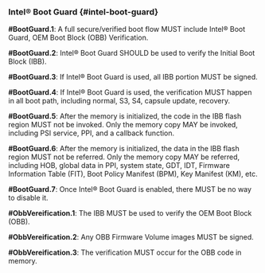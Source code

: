 <!--- @file
  intel-boot-guard.md for EDK II Secure Coding Guide

  Copyright (c) 2019, Intel Corporation. All rights reserved.<BR>

  Redistribution and use in source (original document form) and 'compiled'
  forms (converted to PDF, epub, HTML and other formats) with or without
  modification, are permitted provided that the following conditions are met:

  1) Redistributions of source code (original document form) must retain the
     above copyright notice, this list of conditions and the following
     disclaimer as the first lines of this file unmodified.

  2) Redistributions in compiled form (transformed to other DTDs, converted to
     PDF, epub, HTML and other formats) must reproduce the above copyright
     notice, this list of conditions and the following disclaimer in the
     documentation and/or other materials provided with the distribution.

  THIS DOCUMENTATION IS PROVIDED BY TIANOCORE PROJECT "AS IS" AND ANY EXPRESS OR
  IMPLIED WARRANTIES, INCLUDING, BUT NOT LIMITED TO, THE IMPLIED WARRANTIES OF
  MERCHANTABILITY AND FITNESS FOR A PARTICULAR PURPOSE ARE DISCLAIMED. IN NO
  EVENT SHALL TIANOCORE PROJECT  BE LIABLE FOR ANY DIRECT, INDIRECT, INCIDENTAL,
  SPECIAL, EXEMPLARY, OR CONSEQUENTIAL DAMAGES (INCLUDING, BUT NOT LIMITED TO,
  PROCUREMENT OF SUBSTITUTE GOODS OR SERVICES; LOSS OF USE, DATA, OR PROFITS;
  OR BUSINESS INTERRUPTION) HOWEVER CAUSED AND ON ANY THEORY OF LIABILITY,
  WHETHER IN CONTRACT, STRICT LIABILITY, OR TORT (INCLUDING NEGLIGENCE OR
  OTHERWISE) ARISING IN ANY WAY OUT OF THE USE OF THIS DOCUMENTATION, EVEN IF
  ADVISED OF THE POSSIBILITY OF SUCH DAMAGE.

-->

### Intel® Boot Guard {#intel-boot-guard}

**#BootGuard.1**: A full secure/verified boot flow MUST include Intel® Boot Guard, OEM Boot Block (OBB) Verification.

**#BootGuard.2**: Intel® Boot Guard SHOULD be used to verify the Initial Boot Block (IBB).

**#BootGuard.3**: If Intel® Boot Guard is used, all IBB portion MUST be signed.

**#BootGuard.4**: If Intel® Boot Guard is used, the verification MUST happen in all boot path, including normal, S3, S4, capsule update, recovery.

**#BootGuard.5**: After the memory is initialized, the code in the IBB flash region MUST not be invoked. Only the memory copy MAY be invoked, including PSI service, PPI, and a callback function.

**#BootGuard.6**: After the memory is initialized, the data in the IBB flash region MUST not be referred. Only the memory copy MAY be referred, including HOB, global data in PPI, system state, GDT, IDT, Firmware Information Table (FIT), Boot Policy Manifest (BPM), Key Manifest (KM), etc.

**#BootGuard.7**: Once Intel® Boot Guard is enabled, there MUST be no way to disable it.

**#ObbVereification.1**: The IBB MUST be used to verify the OEM Boot Block (OBB).

**#ObbVereification.2**: Any OBB Firmware Volume images MUST be signed.

**#ObbVereification.3**: The verification MUST occur for the OBB code in memory.